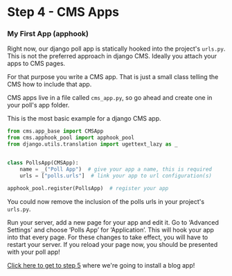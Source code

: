 Step 4 - CMS Apps
=================

### My First App (apphook)
Right now, our django poll app is statically hooked into the project's `urls.py`. This is not the preferred approach in django CMS. Ideally you attach your apps to CMS pages.

For that purpose you write a CMS app. That is just a small class telling the CMS how to include that app.

CMS apps live in a file called `cms_app.py`, so go ahead and create one in your poll's app folder.

This is the most basic example for a django CMS app.

```python
from cms.app_base import CMSApp
from cms.apphook_pool import apphook_pool
from django.utils.translation import ugettext_lazy as _


class PollsApp(CMSApp):
    name = _("Poll App")  # give your app a name, this is required
    urls = ["polls.urls"]  # link your app to url configuration(s)

apphook_pool.register(PollsApp)  # register your app
```

You could now remove the inclusion of the polls urls in your project's `urls.py`.

Run your server, add a new page for your app and edit it. Go to ‘Advanced Settings’ and choose ‘Polls App’ for ‘Application’. This will hook your app into that every page. For these changes to take effect, you will have to restart your server. If you reload your page now, you should be presented with your poll app!

[Click here to get to step 5](https://github.com/Chive/djangocms-tutorial/blob/master/Step%205%20-%20Installing%20A%20Blog%20App.md) where we're going to install a blog app!
